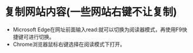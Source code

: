 # 复制网站内容(一些网站右键不让复制)
  - Microsoft Edge在网址前面输入read:就可以切换为阅读器模式，再使用F9快捷键可进行切换。
  - Chrome浏览器鼠标右键选择在阅读模式下打开。
